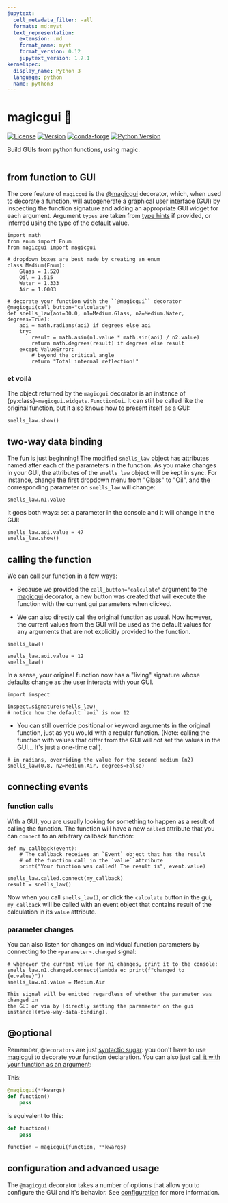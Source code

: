 ```yaml
---
jupytext:
  cell_metadata_filter: -all
  formats: md:myst
  text_representation:
    extension: .md
    format_name: myst
    format_version: 0.12
    jupytext_version: 1.7.1
kernelspec:
  display_name: Python 3
  language: python
  name: python3
---
```


# magicgui 🧙

[![License](https://img.shields.io/pypi/l/magicgui.svg)](https://github.com/napari/magicgui/blob/master/LICENSE)
[![Version](https://img.shields.io/pypi/v/magicgui.svg)](https://pypi.python.org/pypi/magicgui)
[![conda-forge](https://img.shields.io/conda/vn/conda-forge/magicgui)](https://anaconda.org/conda-forge/magicgui)
[![Python Version](https://img.shields.io/pypi/pyversions/magicgui.svg)](https://python.org)

Build GUIs from python functions, using magic.

```{include} usage/installation.md
```

## from function to GUI

The core feature of `magicgui` is the [@magicgui](magicgui.magicgui) decorator, which, when used to
decorate a function, will autogenerate a graphical user interface (GUI) by inspecting
the function signature and adding an appropriate GUI widget for each argument.  Argument
`types` are taken from [type hints](https://docs.python.org/3/library/typing.html) if
provided, or inferred using the type of the  default value.

```{code-cell} python
import math
from enum import Enum
from magicgui import magicgui

# dropdown boxes are best made by creating an enum
class Medium(Enum):
    Glass = 1.520
    Oil = 1.515
    Water = 1.333
    Air = 1.0003

# decorate your function with the ``@magicgui`` decorator
@magicgui(call_button="calculate")
def snells_law(aoi=30.0, n1=Medium.Glass, n2=Medium.Water, degrees=True):
    aoi = math.radians(aoi) if degrees else aoi
    try:
        result = math.asin(n1.value * math.sin(aoi) / n2.value)
        return math.degrees(result) if degrees else result
    except ValueError:
        # beyond the critical angle
        return "Total internal reflection!"
```

### et voilà

The object returned by the `magicgui` decorator is an instance of {py:class}`~magicgui.widgets.FunctionGui`.  It can still be called like the original function, but it also knows how to present itself as a GUI:

```{code-cell} python
snells_law.show()
```

## two-way data binding

The fun is just beginning! The modified `snells_law` object has attributes named
after each of the parameters in the function.  As you make changes in your GUI,
the attributes of the `snells_law` object will be kept in sync.  For instance,
change the first dropdown menu from "Glass" to "Oil", and the corresponding
parameter on `snells_law` will change:

```{code-cell} python
snells_law.n1.value
```

It goes both ways: set a parameter in the console and it will change in the GUI:

```{code-cell} python
snells_law.aoi.value = 47
snells_law.show()
```

## calling the function

We can call our function in a few ways:

* Because we provided the `call_button="calculate"` argument to the
  [magicgui](magicgui.magicgui) decorator, a new button was created that will
  execute the function with the current gui parameters when clicked.

* We can also directly call the original function as usual. Now however, the
  current values from the GUI will be used as the default values for any
  arguments that are not explicitly provided to the function.

```{code-cell} python
snells_law()
```

```{code-cell} python
snells_law.aoi.value = 12
snells_law()
```

  In a sense, your original function now has a "living" signature whose
  defaults change as the user interacts with your GUI.

```{code-cell} python
import inspect

inspect.signature(snells_law)
# notice how the default `aoi` is now 12
```

* You can still override positional or keyword arguments in the original function, just
  as you would with a regular function.  (Note: calling the function with values that
  differ from the GUI will *not* set the values in the GUI... It's just a one-time
  call).

```{code-cell} python
# in radians, overriding the value for the second medium (n2)
snells_law(0.8, n2=Medium.Air, degrees=False)
```

## connecting events

### function calls

With a GUI, you are usually looking for something to happen as a result of
calling the function.  The function will have a new `called` attribute that you
can `connect` to an arbitrary callback function:

```{code-cell} python
def my_callback(event):
    # The callback receives an `Event` object that has the result
    # of the function call in the `value` attribute
    print("Your function was called! The result is", event.value)

snells_law.called.connect(my_callback)
result = snells_law()
```

Now when you call `snells_law()`, or click the `calculate` button
in the gui, `my_callback` will be called with an event object that
contains result of the calculation in its `value` attribute.

### parameter changes

You can also listen for changes on individual function parameters by connecting
to the `<parameter>.changed` signal:

```{code-cell} python
# whenever the current value for n1 changes, print it to the console:
snells_law.n1.changed.connect(lambda e: print(f"changed to {e.value}"))
snells_law.n1.value = Medium.Air
```

```{note}
This signal will be emitted regardless of whether the parameter was changed in
the GUI or via by [directly setting the paramaeter on the gui
instance](#two-way-data-binding).
```

## @optional

Remember, `@decorators` are just [syntactic
sugar](https://en.wikipedia.org/wiki/Syntactic_sugar): you don't have to use [magicgui](magicgui.magicgui)
to decorate your function declaration. You can also just [call it with your function as
an argument](https://realpython.com/lessons/syntactic-sugar/):

This:

```python
@magicgui(**kwargs)
def function()
    pass
```

is equivalent to this:

```python
def function()
    pass

function = magicgui(function, **kwargs)
```

## configuration and advanced usage

The `@magicgui` decorator takes a number of options that allow you to configure the GUI
and it's behavior.  See [configuration](usage/configuration) for more information.
